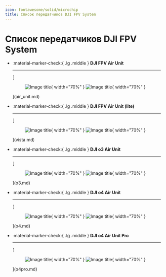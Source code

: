 ```yaml
---
icon: fontawesome/solid/microchip
title: Список передатчиков DJI FPV System
---
```

# Список передатчиков DJI FPV System

<div class="grid cards" markdown>

-   :material-marker-check:{ .lg .middle } __DJI FPV Air Unit__

    ---

    [<figure markdown="span">
      ![Image title](./images/light_dji_fpv_air_unit.webp#only-light){ width="70%" }
      ![Image title](./images/dark_dji_fpv_air_unit.webp#only-dark){ width="70%" }
    </figure>](air_unit.md)

-   :material-marker-check:{ .lg .middle } __DJI FPV Air Unit (lite)__

    ---

    [<figure markdown="span">
      ![Image title](./images/light_vista.webp#only-light){ width="70%" }
      ![Image title](./images/dark_vista.webp#only-dark){ width="70%" }
    </figure>](vista.md)

-   :material-marker-check:{ .lg .middle } __DJI o3 Air Unit__

    ---
    [<figure markdown="span">
      ![Image title](./images/light_o3.webp#only-light){ width="70%" }
      ![Image title](./images/dark_o3.webp#only-dark){ width="70%" }
    </figure>](o3.md)

-   :material-marker-check:{ .lg .middle } __DJI o4 Air Unit__

    ---
     [<figure markdown="span">
      ![Image title](./images/light_o4.webp#only-light){ width="70%" }
      ![Image title](./images/dark_o4.webp#only-dark){ width="70%" }
    </figure>](o4.md)

-   :material-marker-check:{ .lg .middle } __DJI o4 Air Unit Pro__

    ---
    [<figure markdown="span">
      ![Image title](./images/light_o4_pro.webp#only-light){ width="70%" }
      ![Image title](./images/dark_o4_pro.webp#only-dark){ width="70%" }
    </figure>](o4pro.md)

</div>